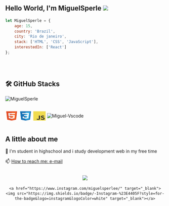 ## Hello World, I'm MiguelSperle <img src=https://github.com/TheDudeThatCode/TheDudeThatCode/blob/master/Assets/Earth.gif width="30">

```javascript
let MiguelSperle = {
    age: 15,
    country: 'Brazil',
    city: 'Rio de janeiro',
    stack: ['HTML', 'CSS', 'JavaScript'],
    interestedIn: ['React']
};



```

<br>

## 🛠️ GitHub Stacks

<p align="left"> <img src="https://komarev.com/ghpvc/?username=MiguelSperle62&label=Profile%20views&color=0e75b6&style=flat" alt="MiguelSperle" /> </p>



<div style="display: inline_block;"><br> 
    <img align="center" alt="Miguel-HTML" height="30" width="40" src="https://raw.githubusercontent.com/devicons/devicon/master/icons/html5/html5-original.svg">
    <img align="center" alt="Miguel-CSS" height="30" width="40" src="https://raw.githubusercontent.com/devicons/devicon/master/icons/css3/css3-original.svg">
    <img align="center" alt="Miguel-JavaScript" height="30" width="40" src="https://github.com/devicons/devicon/blob/master/icons/javascript/javascript-original.svg">
<!--     <img align="center" alt="Marcos-react" height="30" width="40" src="https://cdn.jsdelivr.net/gh/devicons/devicon/icons/react/react-original.svg"> -->
    <img align="center" alt="Miguel-Vscode" height="30" width="40" src="https://cdn.jsdelivr.net/gh/devicons/devicon/icons/vscode/vscode-original.svg">
</div>
  
<br>

## A little about me

<p align="left">
    🔭 I'm student in highschool and i study development web in my free time
</p>

<p align="left">
    📫 <a href = "mailto: miguelsperle205@yahoo.com">How to reach me: e-mail </a>
</p>

##
    
<div align="center" margin-left="20px">
    <a href = "mailto: miguelsperle@yahoo.com"><img src="https://img.shields.io/badge/-Gmail-%23333?style=for-the-badge&logo=gmail&logoColor=white" target="_blank"></a>

    <a href="https://www.instagram.com/miguelsperlee/" target="_blank"><img src="https://img.shields.io/badge/-Instagram-%23E4405F?style=for-the-badge&logo=instagram&logoColor=white" target="_blank"></a>

</div>

